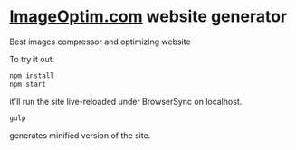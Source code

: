 # [ImageOptim.com](https://imageoptim.com) website generator 

Best images compressor and optimizing website

To try it out:

```sh
npm install
npm start
```

it'll run the site live-reloaded under BrowserSync on localhost.

```sh
gulp
```

generates minified version of the site.

